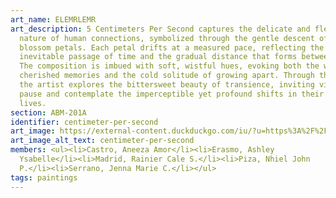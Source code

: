 ```yaml
---
art_name: ELEMRLEMR
art_description: 5 Centimeters Per Second captures the delicate and fleeting
  nature of human connections, symbolized through the gentle descent of cherry
  blossom petals. Each petal drifts at a measured pace, reflecting the slow yet
  inevitable passage of time and the gradual distance that forms between people.
  The composition is imbued with soft, wistful hues, evoking both the warmth of
  cherished memories and the cold solitude of growing apart. Through this piece,
  the artist explores the bittersweet beauty of transience, inviting viewers to
  pause and contemplate the imperceptible yet profound shifts in their own
  lives.
section: ABM-201A
identifier: centimeter-per-second
art_image: https://external-content.duckduckgo.com/iu/?u=https%3A%2F%2Fimages.hdqwalls.com%2Fdownload%2F5-centimeters-per-second-anime-tv-series-st-3840x2160.jpg&f=1&nofb=1&ipt=433245a04402642689de3eb808784b28bbae19ecf0069b7ba0d003702a978df5
art_image_alt_text: centimeter-per-second
members: <ul><li>Castro, Aneeza Amor</li><li>Erasmo, Ashley
  Ysabelle</li><li>Madrid, Rainier Cale S.</li><li>Piza, Nhiel John
  P.</li><li>Serrano, Jenna Marie C.</li></ul>
tags: paintings
---
```

